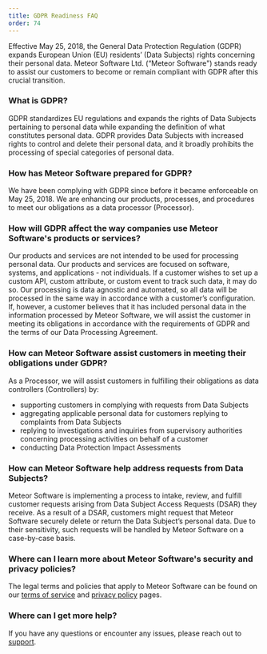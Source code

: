 ```yaml
---
title: GDPR Readiness FAQ
order: 74
---
```


Effective May 25, 2018, the General Data Protection Regulation (GDPR) expands European Union (EU) residents’ (Data Subjects) rights concerning their personal data. Meteor Software Ltd. (“Meteor Software") stands ready to assist our customers to become or remain compliant with GDPR after this crucial transition.

<h3 id="what-is-gdpr">What is GDPR?</h3>

GDPR standardizes EU regulations and expands the rights of Data Subjects pertaining to personal data while expanding the definition of what constitutes personal data. GDPR provides Data Subjects with increased rights to control and delete their personal data, and it broadly prohibits the processing of special categories of personal data.

<h3 id="prepared">How has Meteor Software prepared for GDPR?</h3>

We have been complying with GDPR since before it became enforceable on May 25, 2018. We are enhancing our products, processes, and procedures to meet our obligations as a data processor (Processor).

<h3 id="affect">How will GDPR affect the way companies use Meteor Software's products or services?</h3>

Our products and services are not intended to be used for processing personal data. Our products and services are focused on software, systems, and applications - not individuals. If a customer wishes to set up a custom API, custom attribute, or custom event to track such data, it may do so. Our processing is data agnostic and automated, so all data will be processed in the same way in accordance with a customer’s configuration. If, however, a customer believes that it has included personal data in the information processed by Meteor Software, we will assist the customer in meeting its obligations in accordance with the requirements of GDPR and the terms of our Data Processing Agreement.

<h3 id="assist">How can Meteor Software assist customers in meeting their obligations under GDPR?</h3>

As a Processor, we will assist customers in fulfilling their obligations as data controllers (Controllers) by:

- supporting customers in complying with requests from Data Subjects
- aggregating applicable personal data for customers replying to complaints from Data Subjects
- replying to investigations and inquiries from supervisory authorities concerning processing activities on behalf of a customer
- conducting Data Protection Impact Assessments

<h3 id="requests">How can Meteor Software help address requests from Data Subjects?</h3>

Meteor Software is implementing a process to intake, review, and fulfill customer requests arising from Data Subject Access Requests (DSAR) they receive. As a result of a DSAR, customers might request that Meteor Software securely delete or return the Data Subject’s personal data. Due to their sensitivity, such requests will be handled by Meteor Software on a case-by-case basis.

<h3 id="policies">Where can I learn more about Meteor Software's security and privacy policies?</h3>

The legal terms and policies that apply to Meteor Software can be found on our [terms of service](https://com-meteor-public-assets.s3.amazonaws.com/meteor-privacy-jan-2021.pdf) and [privacy policy](https://com-meteor-public-assets.s3.amazonaws.com/meteor-terms-jan-2021.pdf) pages. 

<h3 id="more">Where can I get more help?</h3>

If you have any questions or encounter any issues, please reach out to [support](/support.html).
